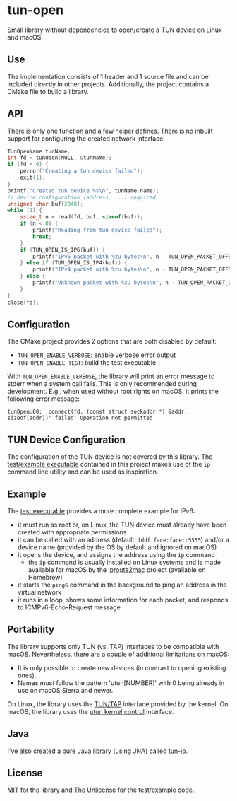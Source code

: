 # tun-open
Small library without dependencies to open/create a TUN device on Linux and macOS.


## Use
The implementation consists of 1 header and 1 source file and can be included directly in other projects. Additionally, the project contains a CMake file to build a library.


## API
There is only one function and a few helper defines. There is no inbuilt support for configuring the created network interface.

```C
TunOpenName tunName;
int fd = tunOpen(NULL, &tunName);
if (fd < 0) {
    perror("Creating a tun device failed");
    exit(1);
}
printf("Created tun device %s\n", tunName.name);
// device configuration (address, ...) required
unsigned char buf[2048];
while (1) {
    ssize_t n = read(fd, buf, sizeof(buf));
    if (n < 0) {
        printf("Reading from tun device failed");
        break;
    }
    if (TUN_OPEN_IS_IP6(buf)) {
        printf("IPv6 packet with %zu bytes\n", n - TUN_OPEN_PACKET_OFFSET);
    } else if (TUN_OPEN_IS_IP4(buf)) {
        printf("IPv4 packet with %zu bytes\n", n - TUN_OPEN_PACKET_OFFSET);
    } else {
        printf("Unknown packet with %zu bytes\n", n - TUN_OPEN_PACKET_OFFSET);
    }
}
close(fd);
```


## Configuration
The CMake project provides 2 options that are both disabled by default:
 - `TUN_OPEN_ENABLE_VERBOSE`: enable verbose error output
 - `TUN_OPEN_ENABLE_TEST`: build the test executable

With `TUN_OPEN_ENABLE_VERBOSE`, the library will print an error message to stderr when a system call fails. This is only recommended during development. E.g., when used without root rights on macOS, it prints the following error message:
```
tunOpen:60: 'connect(fd, (const struct sockaddr *) &addr, sizeof(addr))' failed: Operation not permitted
```


## TUN Device Configuration
The configuration of the TUN device is not covered by this library. The [test/example executable](test/test-tun-open.c) contained in this project makes use of the `ip` command line utility and can be used as inspiration.


## Example
The [test executable](test/test-tun-open.c) provides a more complete example for IPv6:
 - it must run as root or, on Linux, the TUN device must already have been created with appropriate permissions
 - it can be called with an address (default: `fddf:face:face::5555`) and/or a device name (provided by the OS by default and ignored on macOS)
 - it opens the device, and assigns the address using the `ip` command
    - the `ip` command is usually installed on Linux systems and is made available for macOS by the [iproute2mac](https://github.com/brona/iproute2mac) project (available on Homebrew)
- it starts the `ping6` command in the background to ping an address in the virtual network
- it runs in a loop, shows some information for each packet, and responds to  ICMPv6-Echo-Request message


## Portability
The library supports only TUN (vs. TAP) interfaces to be compatible with macOS. Nevertheless, there are a couple of additional limitations on macOS:
 - It is only possible to create new devices (in contrast to opening existing ones).
 - Names must follow the pattern 'utun[NUMBER]' with 0 being already in use on macOS Sierra and newer.

On Linux, the library uses the [TUN/TAP](https://www.kernel.org/doc/Documentation/networking/tuntap.txt) interface provided by the kernel. On macOS, the library uses the [utun kernel control](https://github.com/apple/darwin-xnu/blob/master/bsd/net/if_utun.h) interface.


## Java
I've also created a pure Java library (using JNA) called [tun-io](https://github.com/isotes/tun-io).


## License
[MIT](LICENSE) for the library and [The Unlicense](https://unlicense.org/) for the test/example code.
